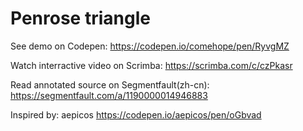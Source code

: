# Penrose triangle

See demo on Codepen: https://codepen.io/comehope/pen/RyvgMZ

Watch interractive video on Scrimba: https://scrimba.com/c/czPkasr

Read annotated source on Segmentfault(zh-cn): https://segmentfault.com/a/1190000014946883

Inspired by: aepicos https://codepen.io/aepicos/pen/oGbvad